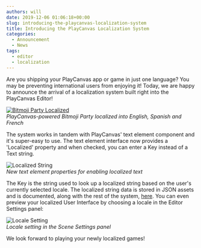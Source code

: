 ```yaml
---
authors: will
date: 2019-12-06 01:06:18+00:00
slug: introducing-the-playcanvas-localization-system
title: Introducing the PlayCanvas Localization System
categories:
  - Announcement
  - News
tags:
  - editor
  - localization
---
```


Are you shipping your PlayCanvas app or game in just one language? You may be preventing international users from enjoying it! Today, we are happy to announce the arrival of a localization system built right into the PlayCanvas Editor!

[![Bitmoji Party Localized](/img/bmp-efigs.png)](/img/bmp-efigs.png)
<br />_PlayCanvas-powered Bitmoji Party localized into English, Spanish and French_

The system works in tandem with PlayCanvas' text element component and it's super-easy to use. The text element interface now provides a 'Localized' property and when checked, you can enter a Key instead of a Text string.

![Localized String](/img/editor-localized.png)
<br />_New text element properties for enabling localized text_

The Key is the string used to look up a localized string based on the user's currently selected locale. The localized string data is stored in JSON assets and is documented, along with the rest of the system, [here](https://developer.playcanvas.com/user-manual/user-interface/localization/). You can even preview your localized User Interface by choosing a locale in the Editor Settings panel:

![Locale Setting](/img/editor-locale.png)
<br />_Locale setting in the Scene Settings panel_

We look forward to playing your newly localized games!
